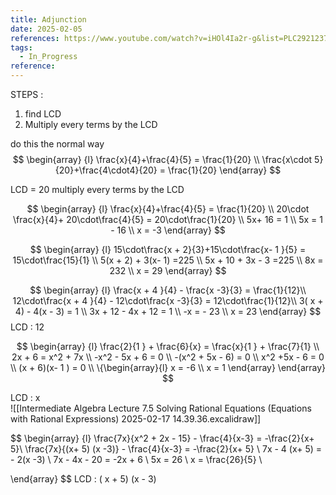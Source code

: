 ```yaml
---
title: Adjunction
date: 2025-02-05
references: https://www.youtube.com/watch?v=iHOl4Ia2r-g&list=PLC292123722B1B450&index=14
tags:
  - In_Progress
reference:
---
```

STEPS :  
1.  find LCD
2. Multiply every terms by the LCD 


do this the normal way  
$$
\begin{array} {l}
 \frac{x}{4}+\frac{4}{5}   = \frac{1}{20} \\
 \frac{x\cdot 5}{20}+\frac{4\cdot4}{20}   = \frac{1}{20}
\end{array} 
$$


LCD  = 20 
multiply every terms by the LCD 

$$
\begin{array} {l}
 \frac{x}{4}+\frac{4}{5}   = \frac{1}{20} \\
20\cdot \frac{x}{4}+ 20\cdot\frac{4}{5}   =  20\cdot\frac{1}{20} \\ 
5x+ 16  =  1  \\
5x =  1 - 16 \\
x  =  -3  
\end{array} 
$$

$$
\begin{array} {l}
 15\cdot\frac{x +  2}{3}+15\cdot\frac{x- 1 }{5}   = 15\cdot\frac{15}{1} \\
  5(x +  2) + 3(x- 1)    =225  \\
5x  + 10   + 3x  - 3      =225  \\
8x   =  232 \\
x  = 29 
\end{array} 
$$


$$
\begin{array} {l}
\frac{x +  4 }{4}   -  \frac{x -3}{3}  = \frac{1}{12}\\
12\cdot\frac{x +  4 }{4}   -  12\cdot\frac{x -3}{3}  = 12\cdot\frac{1}{12}\\
3( x + 4)  -  4(x   - 3)    = 1   \\
3x  +  12  - 4x   + 12  = 1   \\
-x  = -  23 \\
x = 23
\end{array} 
$$
LCD  :  12



$$
\begin{array} {l}
\frac{2}{1 }  +  \frac{6}{x}  =  \frac{x}{1 }  + \frac{7}{1} \\
2x   +  6  =  x^2  + 7x   \\
-x^2   -   5x   +  6  =  0    \\
-(x^2  + 5x  - 6)  =  0   \\
x^2   +5x - 6  = 0   \\
(x + 6)(x-  1 )  = 0   \\
\{\begin{array}{l}
x =  -6  \\
x = 1
\end{array}
 \end{array}
$$

LCD : x  
![[Intermediate Algebra Lecture 7.5 Solving Rational Equations (Equations with Rational Expressions) 2025-02-17 14.39.36.excalidraw]]


$$
\begin{array} {l}
\frac{7x}{x^2  +  2x   - 15}  - \frac{4}{x-3}  =  -\frac{2}{x+ 5}\\
\frac{7x}{(x+ 5) (x -3)}  - \frac{4}{x-3}  =  -\frac{2}{x+ 5}  \\
7x   -  4 (x+ 5)   =  -  2(x -3)     \\
7x   -  4x  - 20   =  -2x  + 6   \\
5x   = 26   \\
x   = \frac{26}{5} \\

 \end{array}
$$
LCD  : ( x + 5) (x - 3)



